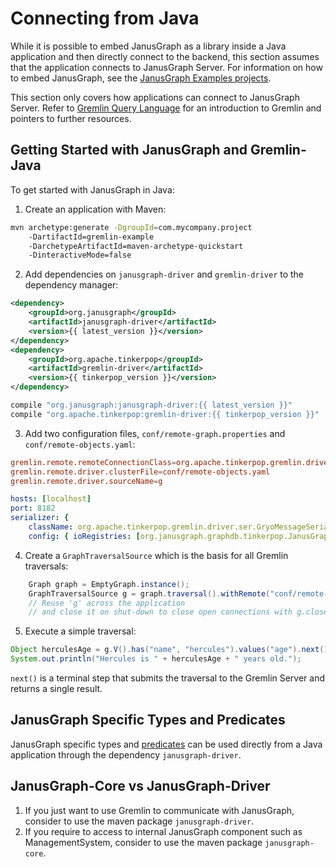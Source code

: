 # Connecting from Java


While it is possible to embed JanusGraph as a library inside a Java
application and then directly connect to the backend, this section
assumes that the application connects to JanusGraph Server. For
information on how to embed JanusGraph, see the [JanusGraph Examples
projects](https://github.com/JanusGraph/janusgraph/tree/master/janusgraph-examples).

This section only covers how applications can connect to JanusGraph
Server. Refer to [Gremlin Query Language](../basics/gremlin.md) for an introduction to Gremlin and
pointers to further resources.

## Getting Started with JanusGraph and Gremlin-Java

To get started with JanusGraph in Java:

1.  Create an application with Maven:
```bash
mvn archetype:generate -DgroupId=com.mycompany.project
    -DartifactId=gremlin-example
    -DarchetypeArtifactId=maven-archetype-quickstart
    -DinteractiveMode=false
```
2.  Add dependencies on `janusgraph-driver` and `gremlin-driver` to the dependency manager:

```xml tab='Maven'
<dependency>
    <groupId>org.janusgraph</groupId>
    <artifactId>janusgraph-driver</artifactId>
    <version>{{ latest_version }}</version>
</dependency>
<dependency>
    <groupId>org.apache.tinkerpop</groupId>
    <artifactId>gremlin-driver</artifactId>
    <version>{{ tinkerpop_version }}</version>
</dependency>
```

```groovy tab='Gradle'
compile "org.janusgraph:janusgraph-driver:{{ latest_version }}"
compile "org.apache.tinkerpop:gremlin-driver:{{ tinkerpop_version }}"
```

3.  Add two configuration files, `conf/remote-graph.properties` and
    `conf/remote-objects.yaml`:

```conf tab='conf/remote-graph.properties'
gremlin.remote.remoteConnectionClass=org.apache.tinkerpop.gremlin.driver.remote.DriverRemoteConnection
gremlin.remote.driver.clusterFile=conf/remote-objects.yaml
gremlin.remote.driver.sourceName=g
```

```yaml tab='conf/remote-objects.yaml'
hosts: [localhost]
port: 8182
serializer: { 
    className: org.apache.tinkerpop.gremlin.driver.ser.GryoMessageSerializerV1d0,
    config: { ioRegistries: [org.janusgraph.graphdb.tinkerpop.JanusGraphIoRegistry] }}
```

4.  Create a `GraphTraversalSource` which is the basis for all Gremlin traversals:
```java
    Graph graph = EmptyGraph.instance();
    GraphTraversalSource g = graph.traversal().withRemote("conf/remote-graph.properties");
    // Reuse 'g' across the application
    // and close it on shut-down to close open connections with g.close()
```
5.  Execute a simple traversal:
```java
Object herculesAge = g.V().has("name", "hercules").values("age").next();
System.out.println("Hercules is " + herculesAge + " years old.");
```
`next()` is a terminal step that submits the traversal to the Gremlin Server and returns a single result.

## JanusGraph Specific Types and Predicates

JanusGraph specific types and [predicates](../index-backend/search-predicates.md) can be
used directly from a Java application through the dependency `janusgraph-driver`.


## JanusGraph-Core vs JanusGraph-Driver

1. If you just want to use Gremlin to communicate with JanusGraph, consider to use the maven package `janusgraph-driver`.
2. If you require to access to internal JanusGraph component such as ManagementSystem, consider to use the maven package `janusgraph-core`. 
